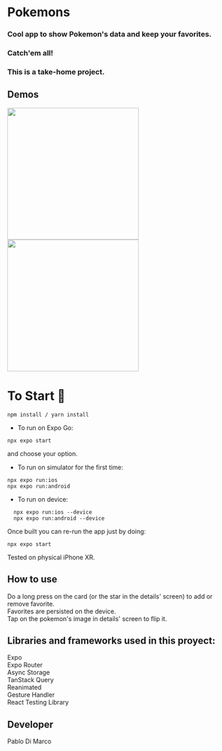 # Pokemons

### Cool app to show Pokemon's data and keep your favorites.

### Catch'em all!

### This is a take-home project.

## Demos

<img src="https://github.com/pdimarcodev/Pokemons/blob/main/demo/poke1.gif" width="300"/>
<br/>
<img src="https://github.com/pdimarcodev/Pokemons/blob/main/demo/poke2.gif" width="300"/>

# To Start 🚀

```
npm install / yarn install
```

- To run on Expo Go:

```
npx expo start
```

and choose your option.

- To run on simulator for the first time:

```
npx expo run:ios
npx expo run:android
```

- To run on device:

```
  npx expo run:ios --device
  npx expo run:android --device
```

Once built you can re-run the app just by doing:

```
npx expo start
```

Tested on physical iPhone XR.

## How to use

Do a long press on the card (or the star in the details' screen)
to add or remove favorite.\
Favorites are persisted on the device.\
Tap on the pokemon's image in details' screen to flip it.

## Libraries and frameworks used in this proyect:

Expo\
Expo Router\
Async Storage\
TanStack Query\
Reanimated\
Gesture Handler\
React Testing Library

## Developer

Pablo Di Marco
